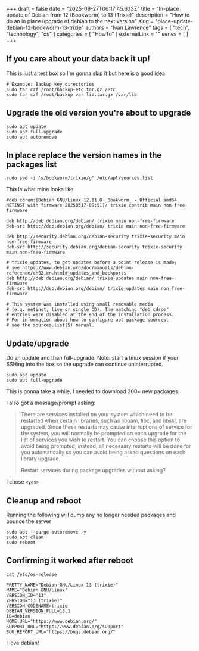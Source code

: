 +++
draft = false
date = "2025-09-27T06:17:45.633Z"
title = "In-place update of Debian from 12 (Bookworm) to 13 (Trixie)"
description = "How to do an in place upgrade of debian to the next version"
slug = "place-update-debian-12-bookworm-13-trixie"
authors = "Ivan Lawrence"
tags = [ "tech", "technology", "os" ]
categories = [ "HowTo" ]
externalLink = ""
series = [ ]
+++
## If you care about your data back it up!
This is just a test box so I'm gonna skip it but here is a good idea

```
# Example: Backup key directories
sudo tar czf /root/backup-etc.tar.gz /etc
sudo tar czf /root/backup-var-lib.tar.gz /var/lib
```

## Upgrade the old version you're about to upgrade
```
sudo apt update
sudo apt full-upgrade
sudo apt autoremove
```

## In place replace the version names in the packages list
```
sudo sed -i 's/bookworm/trixie/g' /etc/apt/sources.list
```

This is what mine looks like
```
#deb cdrom:[Debian GNU/Linux 12.11.0 _Bookworm_ - Official amd64 NETINST with firmware 20250517-09:51]/ trixie contrib main non-free-firmware

deb http://deb.debian.org/debian/ trixie main non-free-firmware
deb-src http://deb.debian.org/debian/ trixie main non-free-firmware

deb http://security.debian.org/debian-security trixie-security main non-free-firmware
deb-src http://security.debian.org/debian-security trixie-security main non-free-firmware

# trixie-updates, to get updates before a point release is made;
# see https://www.debian.org/doc/manuals/debian-reference/ch02.en.html#_updates_and_backports
deb http://deb.debian.org/debian/ trixie-updates main non-free-firmware
deb-src http://deb.debian.org/debian/ trixie-updates main non-free-firmware

# This system was installed using small removable media
# (e.g. netinst, live or single CD). The matching "deb cdrom"
# entries were disabled at the end of the installation process.
# For information about how to configure apt package sources,
# see the sources.list(5) manual.
```

## Update/upgrade
Do an update and then full-upgrade.
Note: start a tmux session if your SSHing into the box so the upgrade can continue uninterrupted.
```
sudo apt update
sudo apt full-upgrade
```

This is gonna take a while, I needed to download 300+ new packages.

I also got a message/prompt asking:
> There are services installed on your system which need to be restarted when certain libraries, such as libpam, libc, and libssl, are upgraded. Since these restarts may cause interruptions of service for the system, you will normally be prompted on each upgrade for the list of services you wish to restart.  You can choose this option to avoid being prompted; instead, all necessary restarts will be done for you automatically so you can avoid being asked questions on each library upgrade.
> 
> Restart services during package upgrades without asking?


I chose `<yes>` 

## Cleanup and reboot
Running the following will dump any no longer needed packages and bounce the server
```
sudo apt --purge autoremove -y
sudo apt clean
sudo reboot
```

## Confirming it worked after reboot
```
cat /etc/os-release

PRETTY_NAME="Debian GNU/Linux 13 (trixie)"
NAME="Debian GNU/Linux"
VERSION_ID="13"
VERSION="13 (trixie)"
VERSION_CODENAME=trixie
DEBIAN_VERSION_FULL=13.1
ID=debian
HOME_URL="https://www.debian.org/"
SUPPORT_URL="https://www.debian.org/support"
BUG_REPORT_URL="https://bugs.debian.org/"
```

I love debian!